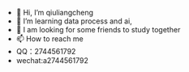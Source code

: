 - 👋 Hi, I’m qiuliangcheng
- 👀 I’m learning data process and ai,
- 💞️ I am looking for some friends to study together
- 📫 How to reach me
- QQ：2744561792
- wechat:a2744561792

<!---
qiuliangcheng/qiuliangcheng is a ✨ special ✨ repository because its `README.md` (this file) appears on your GitHub profile.
You can click the Preview link to take a look at your changes.
--->
